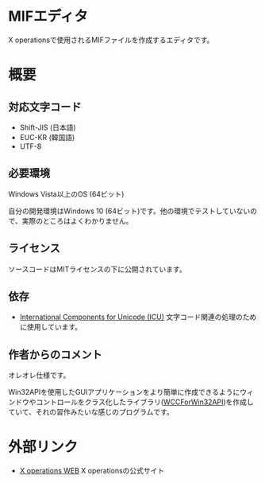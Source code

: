 # MIFエディタ

X operationsで使用されるMIFファイルを作成するエディタです。

# 概要

## 対応文字コード

- Shift-JIS (日本語)
- EUC-KR (韓国語)
- UTF-8

## 必要環境

Windows Vista以上のOS (64ビット)

自分の開発環境はWindows 10 (64ビット)です。他の環境でテストしていないので、実際のところはよくわかりません。

## ライセンス

ソースコードはMITライセンスの下に公開されています。

## 依存

- [International Components for Unicode (ICU)](http://site.icu-project.org/)
  文字コード関連の処理のために使用しています。

## 作者からのコメント

オレオレ仕様です。

Win32APIを使用したGUIアプリケーションをより簡単に作成できるようにウィンドウやコントロールをクラス化したライブラリ([WCCForWin32API](https://github.com/Dabasan/WCCForWin32API))を作成していて、それの習作みたいな感じのプログラムです。

# 外部リンク

- [X operations WEB](https://hp.vector.co.jp/authors/VA022962/xops/)
  X operationsの公式サイト
  
  


